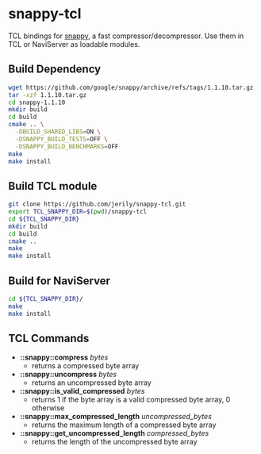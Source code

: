 # snappy-tcl

TCL bindings for [snappy](https://github.com/google/snappy), a fast compressor/decompressor.
Use them in TCL or NaviServer as loadable modules.

## Build Dependency

```bash
wget https://github.com/google/snappy/archive/refs/tags/1.1.10.tar.gz
tar -xzf 1.1.10.tar.gz
cd snappy-1.1.10
mkdir build
cd build
cmake .. \
  -DBUILD_SHARED_LIBS=ON \
  -DSNAPPY_BUILD_TESTS=OFF \
  -DSNAPPY_BUILD_BENCHMARKS=OFF
make 
make install
```

## Build TCL module
```bash
git clone https://github.com/jerily/snappy-tcl.git
export TCL_SNAPPY_DIR=$(pwd)/snappy-tcl
cd ${TCL_SNAPPY_DIR}
mkdir build
cd build
cmake ..
make
make install
```

## Build for NaviServer
```bash
cd ${TCL_SNAPPY_DIR}/
make
make install
```

## TCL Commands
* **::snappy::compress** *bytes*
    - returns a compressed byte array
* **::snappy::uncompress** *bytes*
    - returns an uncompressed byte array
* **::snappy::is_valid_compressed** *bytes*
    - returns 1 if the byte array is a valid compressed byte array, 0 otherwise
* **::snappy::max_compressed_length** *uncompressed_bytes*
    - returns the maximum length of a compressed byte array
* **::snappy::get_uncompressed_length** *compressed_bytes*
    - returns the length of the uncompressed byte array

